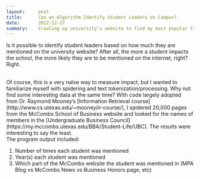 ```yaml
---
layout:     post
title:      Can an Algorithm Identify Student Leaders on Campus?
date:       2012-12-27 
summary:    Crawling my university's website to find my most popular friend
---
```


Is it possible to identify student leaders based on how much they are mentioned on the university website? After all, the more a student impacts the school, the more likely they are to be mentioned on the internet, right? Right.

<br>
Of course, this is a very naïve way to measure impact, but I wanted to familiarize myself with spidering and text tokenization/processing. Why not find some interesting data at the same time? With code largely adopted from Dr. Raymond Mooney’s [Information Retrieval course](http://www.cs.utexas.edu/~mooney/ir-course/), I spidered 20,000 pages from the McCombs School of Business website and looked for the names of members in the [Undergraduate Business Council](https://my.mccombs.utexas.edu/BBA/Student-Life/UBC). The results were interesting to say the least.

<br>
The program output included:

1. Number of times each student was mentioned
2. Year(s) each student was mentioned
3. Which part of the McCombs website the student was mentioned in (MPA Blog vs McCombs News vs Business Honors page, etc)


